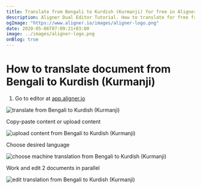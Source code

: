 ```yaml
---
title: Translate from Bengali to Kurdish (Kurmanji) for free in Aligner Editor
description: Aligner Dual Editor Tutorial. How to translate for free from Bengali to Kurdish (Kurmanji). Aligner is multilingual document management platform. 
ogImage: "https://www.aligner.io/images/aligner-logo.png"
date: 2020-05-06T07:09:21+03:00
image: ../images/aligner-logo.png
onBlog: true
---
```


# How to translate document from Bengali to Kurdish (Kurmanji)

1. Go to editor at [app.aligner.io](https://app.aligner.io "Aligner App web page")

![translate from Bengali to Kurdish (Kurmanji)](../aligner-blank-editor.png "translate from Bengali to Kurdish (Kurmanji)")

Copy-paste content or upload content

![upload content from Bengali to Kurdish (Kurmanji)](../aligner-uploaded-document.png "upload content from Bengali to Kurdish (Kurmanji)")

Choose desired language

![choose machine translation from Bengali to Kurdish (Kurmanji)](../aligner-language-dropdown.png "choose machine translation from Bengali to Kurdish (Kurmanji)")

Work and edit 2 documents in parallel

![edit translation from Bengali to Kurdish (Kurmanji)](../aligner-double-sitded-editor.png "edit translation from Bengali to Kurdish (Kurmanji)")

